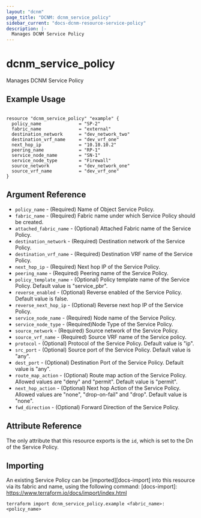 ```yaml
---
layout: "dcnm"
page_title: "DCNM: dcnm_service_policy"
sidebar_current: "docs-dcnm-resource-service-policy"
description: |-
  Manages DCNM Service Policy
---
```


# dcnm_service_policy #
Manages DCNM Service Policy

## Example Usage ##

```hcl

resource "dcnm_service_policy" "example" {
  policy_name              = "SP-2"  
  fabric_name              = "external"
  destination_network      = "dev_network_two"
  destination_vrf_name     = "dev_vrf_one"
  next_hop_ip              = "10.10.10.2"
  peering_name             = "RP-1"
  service_node_name        = "SN-1"
  service_node_type        = "Firewall"
  source_network           = "dev_network_one"
  source_vrf_name          = "dev_vrf_one"
}

```


## Argument Reference ##

* `policy_name` - (Required) Name of Object Service Policy.
* `fabric_name` - (Required) Fabric name under which Service Policy should be created.
* `attached_fabric_name` - (Optional) Attached Fabric name of the Service Policy. 
* `destination_network` - (Required) Destination network of the Service Policy.
* `destination_vrf_name` - (Required) Destination VRF name of the Service Policy.
* `next_hop_ip` - (Required) Next hop IP of the Service Policy.
* `peering_name` - (Required) Peering name of the Service Policy. 
* `policy_template_name` - (Optional) Policy template name of the Service Policy. Default value is "service_pbr".
* `reverse_enabled` - (Optional) Reverse enabled of the Service Policy. Default value is false.
* `reverse_next_hop_ip` - (Optional) Reverse next hop IP of the Service Policy.
* `service_node_name` - (Required) Node name of the Service Policy.
* `service_node_type` - (Required)Node Type of the Service Policy.
* `source_network` - (Required) Source network of the Service Policy. 
* `source_vrf_name` - (Required) Source VRF name of the Service policy.
* `protocol` - (Optional) Protocol of the Service Policy. Default value is "ip".
* `src_port` - (Optional) Source port of the Service Policy. Default value is "any".
* `dest_port` - (Optional) Destination Port of the Service Policy. Default value is "any".
* `route_map_action` - (Optional) Route map action of the Service Policy. Allowed values are "deny" and "permit". Default value is "permit".
* `next_hop_action` - (Optional) Next hop Action of the Service Policy. Allowed values are "none", "drop-on-fail" and "drop". Default value is "none".
* `fwd_direction` - (Optional) Forward Direction of the Service Policy.


## Attribute Reference

The only attribute that this resource exports is the `id`, which is set to the
Dn of the Service Policy.

## Importing ##

An existing Service Policy can be [imported][docs-import] into this resource via its fabric and name, using the following command:
[docs-import]: https://www.terraform.io/docs/import/index.html


```
terraform import dcnm_service_policy.example <fabric_name>:<policy_name>
```